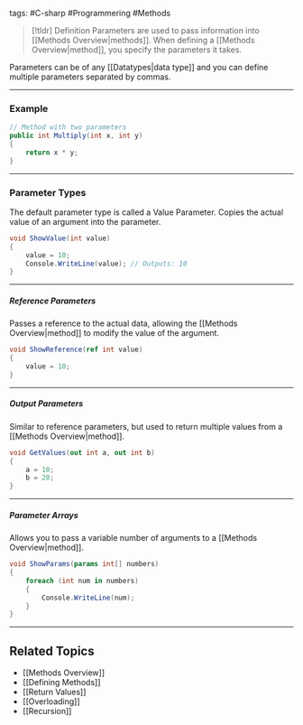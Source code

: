 tags: #C-sharp #Programmering #Methods 
> [!tldr] Definition
> Parameters are used to pass information into [[Methods Overview|methods]]. When defining a [[Methods Overview|method]], you specify the parameters it takes. 

Parameters can be of any [[Datatypes|data type]] and you can define multiple parameters separated by commas.

---

### Example
```csharp
// Method with two parameters
public int Multiply(int x, int y)
{
    return x * y;
}
```

---

### Parameter Types
The default parameter type is called a Value Parameter.
Copies the actual value of an argument into the parameter.

```csharp
void ShowValue(int value)
{
    value = 10;
    Console.WriteLine(value); // Outputs: 10
}
```

---

##### Reference Parameters
Passes a reference to the actual data, allowing the [[Methods Overview|method]] to modify the value of the argument.
```csharp
void ShowReference(ref int value)
{
    value = 10;
}
```

---

##### Output Parameters
Similar to reference parameters, but used to return multiple values from a [[Methods Overview|method]].
```csharp
void GetValues(out int a, out int b)
{
    a = 10;
    b = 20;
}
```

---

##### Parameter Arrays
Allows you to pass a variable number of arguments to a [[Methods Overview|method]].
```csharp
void ShowParams(params int[] numbers)
{
    foreach (int num in numbers)
    {
        Console.WriteLine(num);
    }
}
```

---

## Related Topics
- [[Methods Overview]]
- [[Defining Methods]]
- [[Return Values]]
- [[Overloading]]
- [[Recursion]]

